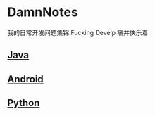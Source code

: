 # DamnNotes
我的日常开发问题集锦:Fucking Develp 痛并快乐着
## [Java](/Java)
## [Android](/Android)
## [Python](/Python)